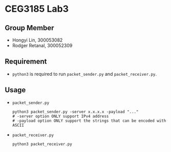 # CEG3185 Lab3

## Group Member
* Hongyi Lin, 300053082
* Rodger Retanal, 300052309

## Requirement
* `python3` is required to run `packet_sender.py` and `packet_receiver.py`.

## Usage
* `packet_sender.py`
    ```shell
    python3 packet_sender.py -server x.x.x.x -payload "..."
    # -server option ONLY support IPv4 address
    # -payload option ONLY support the strings that can be encoded with ASCII
    ```
* `packet_receiver.py`
    ```shell
    python3 packet_receiver.py
    ```
